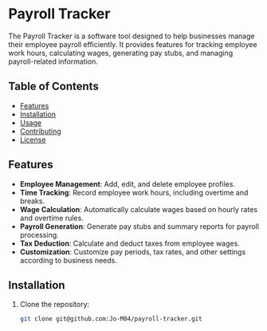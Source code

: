 # Payroll Tracker

The Payroll Tracker is a software tool designed to help businesses manage their employee payroll efficiently. It provides features for tracking employee work hours, calculating wages, generating pay stubs, and managing payroll-related information.

## Table of Contents

- [Features](#features)
- [Installation](#installation)
- [Usage](#usage)
- [Contributing](#contributing)
- [License](#license)

## Features

- **Employee Management**: Add, edit, and delete employee profiles.
- **Time Tracking**: Record employee work hours, including overtime and breaks.
- **Wage Calculation**: Automatically calculate wages based on hourly rates and overtime rules.
- **Payroll Generation**: Generate pay stubs and summary reports for payroll processing.
- **Tax Deduction**: Calculate and deduct taxes from employee wages.
- **Customization**: Customize pay periods, tax rates, and other settings according to business needs.

## Installation

1. Clone the repository:
   ```bash
   git clone git@github.com:Jo-M04/payroll-tracker.git